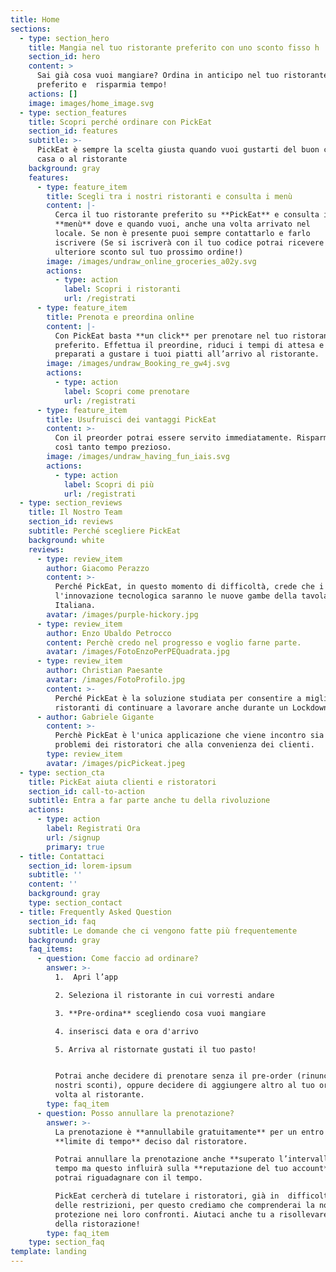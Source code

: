 ```yaml
---
title: Home
sections:
  - type: section_hero
    title: Mangia nel tuo ristorante preferito con uno sconto fisso h
    section_id: hero
    content: >
      Sai già cosa vuoi mangiare? Ordina in anticipo nel tuo ristorante
      preferito e  risparmia tempo!
    actions: []
    image: images/home_image.svg
  - type: section_features
    title: Scopri perché ordinare con PickEat
    section_id: features
    subtitle: >-
      PickEat è sempre la scelta giusta quando vuoi gustarti del buon cibo a
      casa o al ristorante
    background: gray
    features:
      - type: feature_item
        title: Scegli tra i nostri ristoranti e consulta i menù
        content: |-
          Cerca il tuo ristorante preferito su **PickEat** e consulta i
          **menù** dove e quando vuoi, anche una volta arrivato nel
          locale. Se non è presente puoi sempre contattarlo e farlo
          iscrivere (Se si iscriverà con il tuo codice potrai ricevere un
          ulteriore sconto sul tuo prossimo ordine!)
        image: /images/undraw_online_groceries_a02y.svg
        actions:
          - type: action
            label: Scopri i ristoranti
            url: /registrati
      - type: feature_item
        title: Prenota e preordina online
        content: |-
          Con PickEat basta **un click** per prenotare nel tuo ristorante
          preferito. Effettua il preordine, riduci i tempi di attesa e
          preparati a gustare i tuoi piatti all’arrivo al ristorante.
        image: /images/undraw_Booking_re_gw4j.svg
        actions:
          - type: action
            label: Scopri come prenotare
            url: /registrati
      - type: feature_item
        title: Usufruisci dei vantaggi PickEat
        content: >-
          Con il preorder potrai essere servito immediatamente. Risparmierai
          così tanto tempo prezioso.
        image: /images/undraw_having_fun_iais.svg
        actions:
          - type: action
            label: Scopri di più
            url: /registrati
  - type: section_reviews
    title: Il Nostro Team
    section_id: reviews
    subtitle: Perché scegliere PickEat
    background: white
    reviews:
      - type: review_item
        author: Giacomo Perazzo
        content: >-
          Perché PickEat, in questo momento di difficoltà, crede che i giovani e
          l'innovazione tecnologica saranno le nuove gambe della tavola
          Italiana.
        avatar: /images/purple-hickory.jpg
      - type: review_item
        author: Enzo Ubaldo Petrocco
        content: Perchè credo nel progresso e voglio farne parte.
        avatar: /images/FotoEnzoPerPEQuadrata.jpg
      - type: review_item
        author: Christian Paesante
        avatar: /images/FotoProfilo.jpg
        content: >-
          Perché PickEat è la soluzione studiata per consentire a migliaia di
          ristoranti di continuare a lavorare anche durante un Lockdown.
      - author: Gabriele Gigante
        content: >-
          Perchè PickEat è l'unica applicazione che viene incontro sia ai
          problemi dei ristoratori che alla convenienza dei clienti.
        type: review_item
        avatar: /images/picPickeat.jpeg
  - type: section_cta
    title: PickEat aiuta clienti e ristoratori
    section_id: call-to-action
    subtitle: Entra a far parte anche tu della rivoluzione
    actions:
      - type: action
        label: Registrati Ora
        url: /signup
        primary: true
  - title: Contattaci
    section_id: lorem-ipsum
    subtitle: ''
    content: ''
    background: gray
    type: section_contact
  - title: Frequently Asked Question
    section_id: faq
    subtitle: Le domande che ci vengono fatte più frequentemente
    background: gray
    faq_items:
      - question: Come faccio ad ordinare?
        answer: >-
          1.  Apri l’app

          2. Seleziona il ristorante in cui vorresti andare

          3. **Pre-ordina** scegliendo cosa vuoi mangiare

          4. inserisci data e ora d'arrivo

          5. Arriva al ristornate gustati il tuo pasto!


          Potrai anche decidere di prenotare senza il pre-order (rinunciando ai
          nostri sconti), oppure decidere di aggiungere altro al tuo ordine una
          volta al ristorante.
        type: faq_item
      - question: Posso annullare la prenotazione?
        answer: >-
          La prenotazione è **annullabile gratuitamente** per un entro un
          **limite di tempo** deciso dal ristoratore.

          Potrai annullare la prenotazione anche **superato l’intervallo** di
          tempo ma questo influirà sulla **reputazione del tuo account** che
          potrai riguadagnare con il tempo.

          PickEat cercherà di tutelare i ristoratori, già in  difficoltà a causa
          delle restrizioni, per questo crediamo che comprenderai la nostra
          protezione nei loro confronti. Aiutaci anche tu a risollevare il mondo
          della ristorazione!
        type: faq_item
    type: section_faq
template: landing
---
```

